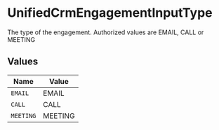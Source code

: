 # UnifiedCrmEngagementInputType

The type of the engagement. Authorized values are EMAIL, CALL or MEETING


## Values

| Name      | Value     |
| --------- | --------- |
| `EMAIL`   | EMAIL     |
| `CALL`    | CALL      |
| `MEETING` | MEETING   |